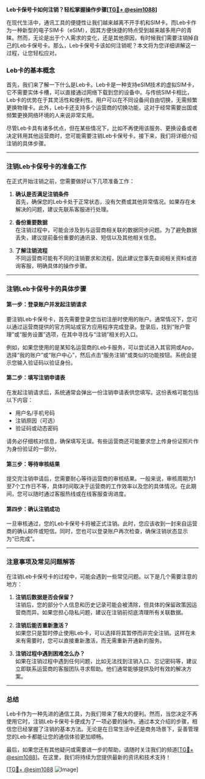 **Leb卡保号卡如何注销？轻松掌握操作步骤[[TG💪+ @esim1088](https://t.me/s/esim1088)]**

在现代生活中，通讯工具的便捷性让我们越来越离不开手机和SIM卡。而Leb卡作为一种新型的电子SIM卡（eSIM），因其方便快捷的特点受到越来越多用户的青睐。然而，无论是出于个人需求的变化，还是其他原因，有时候我们需要注销掉自己的Leb卡保号卡。那么，Leb卡保号卡该如何注销呢？本文将为您详细讲解这一过程，让您轻松应对。

### Leb卡的基本概念

首先，我们来了解一下什么是Leb卡。Leb卡是一种支持eSIM技术的虚拟SIM卡，它不需要实体卡槽，可以直接通过网络下载到您的设备中。与传统SIM卡相比，Leb卡的优势在于其灵活性和便利性。用户可以在不同设备间自由切换，无需频繁更换物理卡。此外，Leb卡还支持多个运营商的切换功能，这对于经常需要出国或频繁更换网络环境的人来说非常实用。

尽管Leb卡具有诸多优点，但在某些情况下，比如不再使用该服务、更换设备或者决定转用其他运营商时，您可能需要注销Leb卡保号卡。接下来，我们将详细介绍注销的具体步骤。

---

### 注销Leb卡保号卡的准备工作

在正式开始注销之前，您需要做好以下几项准备工作：

1. **确认是否满足注销条件**  
   首先，确保您的Leb卡处于正常状态，没有欠费或其他异常情况。如果存在未解决的问题，建议先联系客服进行处理。

2. **备份重要数据**  
   在注销过程中，可能会涉及到与运营商相关联的数据同步问题。为了避免数据丢失，建议提前备份重要的通讯录、短信以及其他相关信息。

3. **了解注销流程**  
   不同运营商可能有不同的注销要求和流程，因此建议您事先查阅相关资料或咨询客服，明确具体的操作步骤。

---

### 注销Leb卡保号卡的具体步骤

#### 第一步：登录账户并发起注销请求

要注销Leb卡保号卡，首先需要登录您当初注册时使用的账户。通常情况下，您可以通过运营商提供的官方网站或官方应用程序完成登录。登录后，找到“账户管理”或“服务设置”选项，在其中寻找与“注销”相关的入口。

例如，如果您使用的是某知名运营商的Leb卡服务，可以尝试进入其官网或App，选择“我的账户”或“账户中心”，然后点击“服务注销”或类似的功能按钮。系统会提示您输入验证码以验证身份。

#### 第二步：填写注销申请表

在发起注销请求后，系统通常会弹出一份注销申请表供您填写。这份表格可能包括以下内容：

- 用户名/手机号码  
- 注销原因（可选）  
- 验证码或动态密码  

请务必仔细核对信息，确保填写无误。有些运营商还可能要求您上传身份证照片作为身份验证的一部分。

#### 第三步：等待审核结果

提交完注销申请后，您需要耐心等待运营商的审核结果。一般来说，审核周期为1至7个工作日不等，具体时间取决于运营商的工作效率以及您的具体情况。在此期间，您可以随时通过客服热线或在线客服查询进度。

#### 第四步：确认注销成功

一旦审核通过，您的Leb卡保号卡将被正式注销。此时，您应该收到一封来自运营商的确认邮件或短信。同时，您也可以登录账户再次检查，确保注销状态显示为“已完成”。

---

### 注意事项及常见问题解答

在注销Leb卡保号卡的过程中，可能会遇到一些常见问题。以下是几个需要注意的地方：

1. **注销后数据是否会保留？**  
   注销后，您的部分个人信息和历史记录可能会被清除，但具体的保留政策因运营商而异。如果您担心隐私问题，建议在注销前彻底清理所有关联数据。

2. **注销后能否重新激活？**  
   如果您只是暂时停止使用Leb卡，可以选择将其暂停而非完全注销。这样在未来有需要时，您可以直接重新激活，而无需重新开通新的服务。

3. **注销过程中遇到困难怎么办？**  
   如果在注销过程中遇到任何问题，比如无法找到注销入口、忘记密码等，建议立即联系运营商的客服团队寻求帮助。他们通常能够提供及时有效的解决方案。

---

### 总结

Leb卡作为一种先进的通信工具，为我们带来了极大的便利。然而，当您决定不再使用它时，注销Leb卡保号卡便成为了一项必要的操作。通过本文介绍的步骤，相信您已经掌握了注销的基本方法。无论是在日常生活中还是商务场景下，妥善管理您的Leb卡都能让您的通信体验更加顺畅。

最后，如果您还有其他疑问或需要进一步的帮助，请随时关注我们的频道[[TG💪+ @esim1088](https://t.me/s/esim1088)]。在这里，我们将持续为您提供最新的资讯和技术支持！

[[TG💪+ @esim1088](https://t.me/s/esim1088) ![Image](https://i.postimg.cc/4NQfJmqS/Snipaste-2025-05-13-00-14-12.png)]